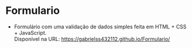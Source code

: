# Formulario
* Formulário com uma validação de dados simples feita em HTML + CSS + JavaScript. 
<br>Disponível na URL: https://gabrielss432112.github.io/Formulario/
